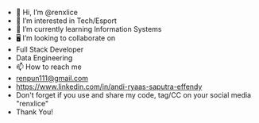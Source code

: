 - 👋 Hi, I’m @renxlice
- 👀 I’m interested in Tech/Esport
- 🌱 I’m currently learning Information Systems 
- 🖥 I’m looking to collaborate on
- Full Stack Developer
- Data Engineering
- 📫 How to reach me
- renpun111@gmail.com
- https://www.linkedin.com/in/andi-ryaas-saputra-effendy
- Don't forget if you use and share my code, tag/CC on your social media "renxlice"
- Thank You!
<!---
renxlice/renxlice is a ✨ special ✨ repository because its `README.md` (this file) appears on your GitHub profile.
You can click the Preview link to take a look at your changes.
--->
